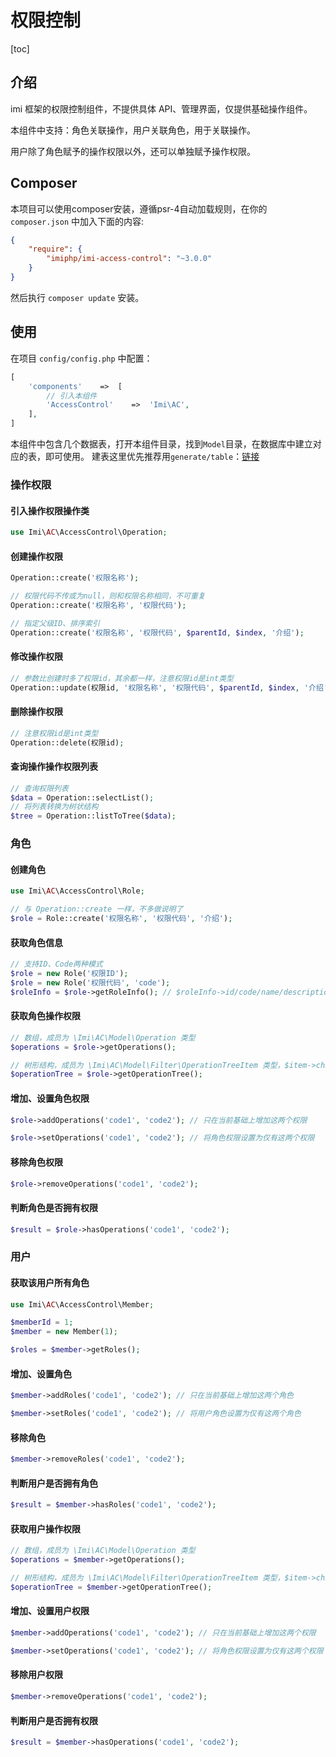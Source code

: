 # 权限控制

[toc]

## 介绍

imi 框架的权限控制组件，不提供具体 API、管理界面，仅提供基础操作组件。

本组件中支持：角色关联操作，用户关联角色，用于关联操作。

用户除了角色赋予的操作权限以外，还可以单独赋予操作权限。

## Composer

本项目可以使用composer安装，遵循psr-4自动加载规则，在你的 `composer.json` 中加入下面的内容:

```json
{
    "require": {
        "imiphp/imi-access-control": "~3.0.0"
    }
}
```

然后执行 `composer update` 安装。

## 使用

在项目 `config/config.php` 中配置：

```php
[
    'components'    =>  [
        // 引入本组件
        'AccessControl'    =>  'Imi\AC',
    ],
]
```

本组件中包含几个数据表，打开本组件目录，找到`Model`目录，在数据库中建立对应的表，即可使用。
建表这里优先推荐用`generate/table`：[链接](/v3.0/dev/generate/table.html)

### 操作权限

#### 引入操作权限操作类

```php
use Imi\AC\AccessControl\Operation;
```

#### 创建操作权限

```php
Operation::create('权限名称');

// 权限代码不传或为null，则和权限名称相同，不可重复
Operation::create('权限名称', '权限代码');

// 指定父级ID、排序索引
Operation::create('权限名称', '权限代码', $parentId, $index, '介绍');
```

#### 修改操作权限

```php
// 参数比创建时多了权限id，其余都一样，注意权限id是int类型
Operation::update(权限id, '权限名称', '权限代码', $parentId, $index, '介绍');
```

#### 删除操作权限

```php
// 注意权限id是int类型
Operation::delete(权限id);
```

#### 查询操作操作权限列表

```php
// 查询权限列表
$data = Operation::selectList();
// 将列表转换为树状结构
$tree = Operation::listToTree($data);
```

### 角色

#### 创建角色

```php
use Imi\AC\AccessControl\Role;

// 与 Operation::create 一样，不多做说明了
$role = Role::create('权限名称', '权限代码', '介绍');
```

#### 获取角色信息

```php
// 支持ID、Code两种模式
$role = new Role('权限ID');
$role = new Role('权限代码', 'code');
$roleInfo = $role->getRoleInfo(); // $roleInfo->id/code/name/description
```

#### 获取角色操作权限

```php
// 数组，成员为 \Imi\AC\Model\Operation 类型
$operations = $role->getOperations();

// 树形结构，成员为 \Imi\AC\Model\Filter\OperationTreeItem 类型，$item->children 为其下一级角色，同样为 \Imi\AC\Model\Filter\OperationTreeItem 类型
$operationTree = $role->getOperationTree();
```

#### 增加、设置角色权限

```php
$role->addOperations('code1', 'code2'); // 只在当前基础上增加这两个权限

$role->setOperations('code1', 'code2'); // 将角色权限设置为仅有这两个权限
```

#### 移除角色权限

```php
$role->removeOperations('code1', 'code2');
```

#### 判断角色是否拥有权限

```php
$result = $role->hasOperations('code1', 'code2');
```

### 用户

#### 获取该用户所有角色

```php
use Imi\AC\AccessControl\Member;

$memberId = 1;
$member = new Member(1);

$roles = $member->getRoles();
```

#### 增加、设置角色

```php
$member->addRoles('code1', 'code2'); // 只在当前基础上增加这两个角色

$member->setRoles('code1', 'code2'); // 将用户角色设置为仅有这两个角色
```

#### 移除角色

```php
$member->removeRoles('code1', 'code2');
```

#### 判断用户是否拥有角色

```php
$result = $member->hasRoles('code1', 'code2');
```

#### 获取用户操作权限

```php
// 数组，成员为 \Imi\AC\Model\Operation 类型
$operations = $member->getOperations();

// 树形结构，成员为 \Imi\AC\Model\Filter\OperationTreeItem 类型，$item->children 为其下一级角色，同样为 \Imi\AC\Model\Filter\OperationTreeItem 类型
$operationTree = $member->getOperationTree();
```

#### 增加、设置用户权限

```php
$member->addOperations('code1', 'code2'); // 只在当前基础上增加这两个权限

$member->setOperations('code1', 'code2'); // 将角色权限设置为仅有这两个权限
```

#### 移除用户权限

```php
$member->removeOperations('code1', 'code2');
```

#### 判断用户是否拥有权限

```php
$result = $member->hasOperations('code1', 'code2');
```
